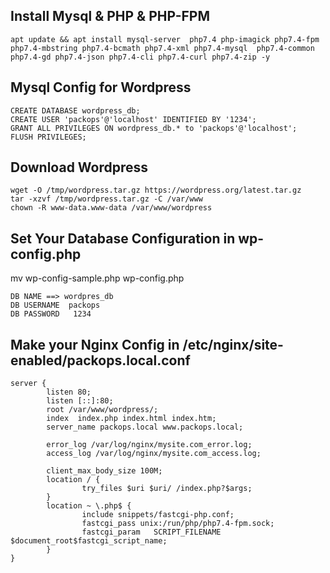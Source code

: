 
## Install Mysql & PHP & PHP-FPM
```
apt update && apt install mysql-server  php7.4 php-imagick php7.4-fpm php7.4-mbstring php7.4-bcmath php7.4-xml php7.4-mysql  php7.4-common php7.4-gd php7.4-json php7.4-cli php7.4-curl php7.4-zip -y
```

##  Mysql Config for Wordpress 
```
CREATE DATABASE wordpress_db;
CREATE USER 'packops'@'localhost' IDENTIFIED BY '1234';
GRANT ALL PRIVILEGES ON wordpress_db.* to 'packops'@'localhost';
FLUSH PRIVILEGES;
```
## Download Wordpress
```
wget -O /tmp/wordpress.tar.gz https://wordpress.org/latest.tar.gz
tar -xzvf /tmp/wordpress.tar.gz -C /var/www
chown -R www-data.www-data /var/www/wordpress
```

## Set Your Database Configuration in wp-config.php
mv wp-config-sample.php wp-config.php

```
DB NAME ==> wordpres_db
DB USERNAME  packops
DB PASSWORD   1234
```

## Make your Nginx Config in  /etc/nginx/site-enabled/packops.local.conf

```
server {
        listen 80;
        listen [::]:80;
        root /var/www/wordpress/;
        index  index.php index.html index.htm;
        server_name packops.local www.packops.local;

        error_log /var/log/nginx/mysite.com_error.log;
        access_log /var/log/nginx/mysite.com_access.log;

        client_max_body_size 100M;
        location / {
                try_files $uri $uri/ /index.php?$args;
        }
        location ~ \.php$ {
                include snippets/fastcgi-php.conf;
                fastcgi_pass unix:/run/php/php7.4-fpm.sock;
                fastcgi_param   SCRIPT_FILENAME $document_root$fastcgi_script_name;
        }
}


```

